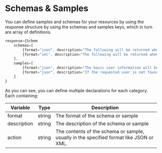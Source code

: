 # Schemas & Samples

You can define samples and schemas for your resources by using the response structure by using the schemas and samples keys, which in turn are array of definitions.

```javascript
response={Schem
    schemas=[
        {format="json", description="The following will be returned when the format requested is JSON.", body=fileRead("#dirPath#schemas/user/user.json") },
        {format="xml", description="The following will be returned when the format requested is XML.", body=fileRead("#dirPath#schemas/user/user.xsd") }
    ],
    samples=[
        {format="json", description="The basic user information will be returned in a flat object.", body=fileRead("#dirPath#samples/user/user.json")},
        {format="json", description="If the requested user is not found, or some other error has occurred, the resopnse will be like the following.", body=fileRead("#dirPath#samples/user/failure.json")}
    ]
}
```

As you can see, you can define multiple declarations for each category. Each containing:

| Variable | Type | Description |
| --- | --- | --- |
| format | string | The format of the schema or sample |
| description | string | The description of the schema or sample |
| action | string  | The contents of the schema or sample, usually in the specified format like JSON or XML. |



